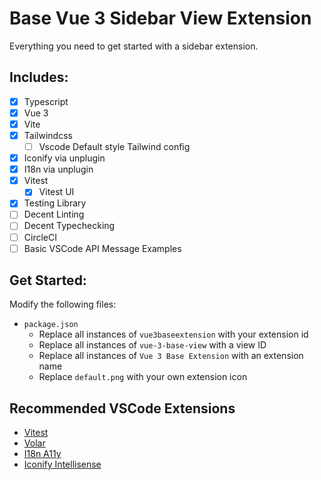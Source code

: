 # Base Vue 3 Sidebar View Extension

Everything you need to get started with a sidebar extension.

## Includes:
- [x] Typescript
- [x] Vue 3
- [x] Vite
- [x] Tailwindcss
	- [ ] Vscode Default style Tailwind config
- [x] Iconify via unplugin
- [x] I18n via unplugin
- [x] Vitest
	- [x] Vitest UI
- [x] Testing Library
- [ ] Decent Linting
- [ ] Decent Typechecking
- [ ] CircleCI
- [ ] Basic VSCode API Message Examples

## Get Started:

Modify the following files:
- `package.json`
	- Replace all instances of `vue3baseextension` with your extension id
	- Replace all instances of `vue-3-base-view` with a view ID
	- Replace all instances of `Vue 3 Base Extension` with an extension name
	- Replace `default.png` with your own extension icon

## Recommended VSCode Extensions

- [Vitest](https://marketplace.visualstudio.com/items?itemName=ZixuanChen.vitest-explorer)
- [Volar](https://marketplace.visualstudio.com/items?itemName=Vue.volar)
- [I18n A11y](https://marketplace.visualstudio.com/items?itemName=Lokalise.i18n-ally)
- [Iconify Intellisense](https://marketplace.visualstudio.com/items?itemName=antfu.iconify)
